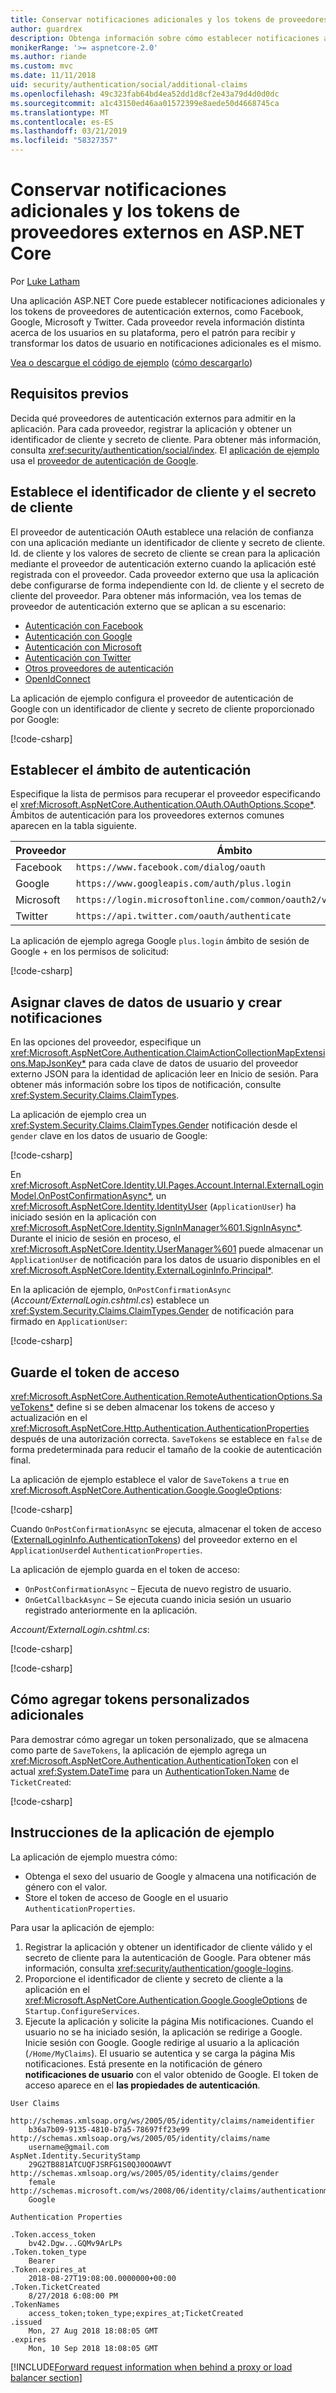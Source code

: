 ```yaml
---
title: Conservar notificaciones adicionales y los tokens de proveedores externos en ASP.NET Core
author: guardrex
description: Obtenga información sobre cómo establecer notificaciones adicionales y los tokens de proveedores externos.
monikerRange: '>= aspnetcore-2.0'
ms.author: riande
ms.custom: mvc
ms.date: 11/11/2018
uid: security/authentication/social/additional-claims
ms.openlocfilehash: 49c323fab64bd4ea52dd1d8cf2e43a79d4d0d0dc
ms.sourcegitcommit: a1c43150ed46aa01572399e8aede50d4668745ca
ms.translationtype: MT
ms.contentlocale: es-ES
ms.lasthandoff: 03/21/2019
ms.locfileid: "58327357"
---
```

# <a name="persist-additional-claims-and-tokens-from-external-providers-in-aspnet-core"></a>Conservar notificaciones adicionales y los tokens de proveedores externos en ASP.NET Core

Por [Luke Latham](https://github.com/guardrex)

Una aplicación ASP.NET Core puede establecer notificaciones adicionales y los tokens de proveedores de autenticación externos, como Facebook, Google, Microsoft y Twitter. Cada proveedor revela información distinta acerca de los usuarios en su plataforma, pero el patrón para recibir y transformar los datos de usuario en notificaciones adicionales es el mismo.

[Vea o descargue el código de ejemplo](https://github.com/aspnet/Docs/tree/master/aspnetcore/security/authentication/social/additional-claims/samples) ([cómo descargarlo](xref:index#how-to-download-a-sample))

## <a name="prerequisites"></a>Requisitos previos

Decida qué proveedores de autenticación externos para admitir en la aplicación. Para cada proveedor, registrar la aplicación y obtener un identificador de cliente y secreto de cliente. Para obtener más información, consulta <xref:security/authentication/social/index>. El [aplicación de ejemplo](#sample-app-instructions) usa el [proveedor de autenticación de Google](xref:security/authentication/google-logins).

## <a name="set-the-client-id-and-client-secret"></a>Establece el identificador de cliente y el secreto de cliente

El proveedor de autenticación OAuth establece una relación de confianza con una aplicación mediante un identificador de cliente y secreto de cliente. Id. de cliente y los valores de secreto de cliente se crean para la aplicación mediante el proveedor de autenticación externo cuando la aplicación esté registrada con el proveedor. Cada proveedor externo que usa la aplicación debe configurarse de forma independiente con Id. de cliente y el secreto de cliente del proveedor. Para obtener más información, vea los temas de proveedor de autenticación externo que se aplican a su escenario:

* [Autenticación con Facebook](xref:security/authentication/facebook-logins)
* [Autenticación con Google](xref:security/authentication/google-logins)
* [Autenticación con Microsoft](xref:security/authentication/microsoft-logins)
* [Autenticación con Twitter](xref:security/authentication/twitter-logins)
* [Otros proveedores de autenticación](xref:security/authentication/otherlogins)
* [OpenIdConnect](https://github.com/Azure-Samples/active-directory-aspnetcore-webapp-openidconnect-v2)

La aplicación de ejemplo configura el proveedor de autenticación de Google con un identificador de cliente y secreto de cliente proporcionado por Google:

[!code-csharp[](additional-claims/samples/2.x/AdditionalClaimsSample/Startup.cs?name=snippet_AddGoogle&highlight=4,6)]

## <a name="establish-the-authentication-scope"></a>Establecer el ámbito de autenticación

Especifique la lista de permisos para recuperar el proveedor especificando el <xref:Microsoft.AspNetCore.Authentication.OAuth.OAuthOptions.Scope*>. Ámbitos de autenticación para los proveedores externos comunes aparecen en la tabla siguiente.

| Proveedor  | Ámbito                                                            |
| --------- | ---------------------------------------------------------------- |
| Facebook  | `https://www.facebook.com/dialog/oauth`                          |
| Google    | `https://www.googleapis.com/auth/plus.login`                     |
| Microsoft | `https://login.microsoftonline.com/common/oauth2/v2.0/authorize` |
| Twitter   | `https://api.twitter.com/oauth/authenticate`                     |

La aplicación de ejemplo agrega Google `plus.login` ámbito de sesión de Google + en los permisos de solicitud:

[!code-csharp[](additional-claims/samples/2.x/AdditionalClaimsSample/Startup.cs?name=snippet_AddGoogle&highlight=7)]

## <a name="map-user-data-keys-and-create-claims"></a>Asignar claves de datos de usuario y crear notificaciones

En las opciones del proveedor, especifique un <xref:Microsoft.AspNetCore.Authentication.ClaimActionCollectionMapExtensions.MapJsonKey*> para cada clave de datos de usuario del proveedor externo JSON para la identidad de aplicación leer en Inicio de sesión. Para obtener más información sobre los tipos de notificación, consulte <xref:System.Security.Claims.ClaimTypes>.

La aplicación de ejemplo crea un <xref:System.Security.Claims.ClaimTypes.Gender> notificación desde el `gender` clave en los datos de usuario de Google:

[!code-csharp[](additional-claims/samples/2.x/AdditionalClaimsSample/Startup.cs?name=snippet_AddGoogle&highlight=8)]

En <xref:Microsoft.AspNetCore.Identity.UI.Pages.Account.Internal.ExternalLoginModel.OnPostConfirmationAsync*>, un <xref:Microsoft.AspNetCore.Identity.IdentityUser> (`ApplicationUser`) ha iniciado sesión en la aplicación con <xref:Microsoft.AspNetCore.Identity.SignInManager%601.SignInAsync*>. Durante el inicio de sesión en proceso, el <xref:Microsoft.AspNetCore.Identity.UserManager%601> puede almacenar un `ApplicationUser` de notificación para los datos de usuario disponibles en el <xref:Microsoft.AspNetCore.Identity.ExternalLoginInfo.Principal*>.

En la aplicación de ejemplo, `OnPostConfirmationAsync` (*Account/ExternalLogin.cshtml.cs*) establece un <xref:System.Security.Claims.ClaimTypes.Gender> de notificación para firmado en `ApplicationUser`:

[!code-csharp[](additional-claims/samples/2.x/AdditionalClaimsSample/Pages/Account/ExternalLogin.cshtml.cs?name=snippet_OnPostConfirmationAsync&highlight=30-31)]

## <a name="save-the-access-token"></a>Guarde el token de acceso

<xref:Microsoft.AspNetCore.Authentication.RemoteAuthenticationOptions.SaveTokens*> define si se deben almacenar los tokens de acceso y actualización en el <xref:Microsoft.AspNetCore.Http.Authentication.AuthenticationProperties> después de una autorización correcta. `SaveTokens` se establece en `false` de forma predeterminada para reducir el tamaño de la cookie de autenticación final.

La aplicación de ejemplo establece el valor de `SaveTokens` a `true` en <xref:Microsoft.AspNetCore.Authentication.Google.GoogleOptions>:

[!code-csharp[](additional-claims/samples/2.x/AdditionalClaimsSample/Startup.cs?name=snippet_AddGoogle&highlight=9)]

Cuando `OnPostConfirmationAsync` se ejecuta, almacenar el token de acceso ([ExternalLoginInfo.AuthenticationTokens](xref:Microsoft.AspNetCore.Identity.ExternalLoginInfo.AuthenticationTokens*)) del proveedor externo en el `ApplicationUser`del `AuthenticationProperties`.

La aplicación de ejemplo guarda en el token de acceso:

* `OnPostConfirmationAsync` &ndash; Ejecuta de nuevo registro de usuario.
* `OnGetCallbackAsync` &ndash; Se ejecuta cuando inicia sesión un usuario registrado anteriormente en la aplicación.

*Account/ExternalLogin.cshtml.cs*:

[!code-csharp[](additional-claims/samples/2.x/AdditionalClaimsSample/Pages/Account/ExternalLogin.cshtml.cs?name=snippet_OnPostConfirmationAsync&highlight=34-35)]

[!code-csharp[](additional-claims/samples/2.x/AdditionalClaimsSample/Pages/Account/ExternalLogin.cshtml.cs?name=snippet_OnGetCallbackAsync&highlight=31-32)]

## <a name="how-to-add-additional-custom-tokens"></a>Cómo agregar tokens personalizados adicionales

Para demostrar cómo agregar un token personalizado, que se almacena como parte de `SaveTokens`, la aplicación de ejemplo agrega un <xref:Microsoft.AspNetCore.Authentication.AuthenticationToken> con el actual <xref:System.DateTime> para un [AuthenticationToken.Name](xref:Microsoft.AspNetCore.Authentication.AuthenticationToken.Name*) de `TicketCreated`:

[!code-csharp[](additional-claims/samples/2.x/AdditionalClaimsSample/Startup.cs?name=snippet_AddGoogle&highlight=10-21)]

## <a name="sample-app-instructions"></a>Instrucciones de la aplicación de ejemplo

La aplicación de ejemplo muestra cómo:

* Obtenga el sexo del usuario de Google y almacena una notificación de género con el valor.
* Store el token de acceso de Google en el usuario `AuthenticationProperties`.

Para usar la aplicación de ejemplo:

1. Registrar la aplicación y obtener un identificador de cliente válido y el secreto de cliente para la autenticación de Google. Para obtener más información, consulta <xref:security/authentication/google-logins>.
1. Proporcione el identificador de cliente y secreto de cliente a la aplicación en el <xref:Microsoft.AspNetCore.Authentication.Google.GoogleOptions> de `Startup.ConfigureServices`.
1. Ejecute la aplicación y solicite la página Mis notificaciones. Cuando el usuario no se ha iniciado sesión, la aplicación se redirige a Google. Inicie sesión con Google. Google redirige al usuario a la aplicación (`/Home/MyClaims`). El usuario se autentica y se carga la página Mis notificaciones. Está presente en la notificación de género **notificaciones de usuario** con el valor obtenido de Google. El token de acceso aparece en el **las propiedades de autenticación**.

```
User Claims

http://schemas.xmlsoap.org/ws/2005/05/identity/claims/nameidentifier
    b36a7b09-9135-4810-b7a5-78697ff23e99
http://schemas.xmlsoap.org/ws/2005/05/identity/claims/name
    username@gmail.com
AspNet.Identity.SecurityStamp
    29G2TB881ATCUQFJSRFG1S0QJ0OOAWVT
http://schemas.xmlsoap.org/ws/2005/05/identity/claims/gender
    female
http://schemas.microsoft.com/ws/2008/06/identity/claims/authenticationmethod
    Google

Authentication Properties

.Token.access_token
    bv42.Dgw...GQMv9ArLPs
.Token.token_type
    Bearer
.Token.expires_at
    2018-08-27T19:08:00.0000000+00:00
.Token.TicketCreated
    8/27/2018 6:08:00 PM
.TokenNames
    access_token;token_type;expires_at;TicketCreated
.issued
    Mon, 27 Aug 2018 18:08:05 GMT
.expires
    Mon, 10 Sep 2018 18:08:05 GMT
```

[!INCLUDE[Forward request information when behind a proxy or load balancer section](includes/forwarded-headers-middleware.md)]
